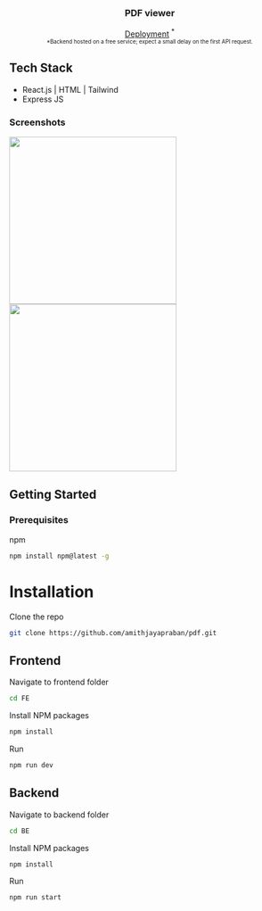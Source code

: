 




<!-- PROJECT LOGO -->
<br />
<div align="center">


<h3 align="center">PDF viewer</h3>

[Deployment](https://pdfv.vercel.app/) <sup>*</sup> <br>
<sub><sup><sup></sup>*Backend hosted on a free service; expect a small delay on the first API request.</sup></sub>
  
</div>







<!-- ABOUT THE PROJECT -->


## Tech Stack
- React.js | HTML | Tailwind
- Express JS 

### Screenshots


<div align="left">
<img src="https://github.com/amithjayapraban/pdf/assets/89343885/6881553b-f34d-48a2-af80-a4c5335aa55f" height="300"  />
  
  <img src="https://github.com/amithjayapraban/pdf/assets/89343885/b94a4058-bff6-4572-b291-79619d14cc30" height="300"  />
 
</div>


## Getting Started



### Prerequisites


npm
  ```sh
  npm install npm@latest -g
  ```

# Installation

Clone the repo
   ```sh
   git clone https://github.com/amithjayapraban/pdf.git
   ```
## Frontend
 Navigate to frontend folder
   ```sh
   cd FE
   ```
   
Install NPM packages
   ```sh
   npm install
   ```
 Run
   ```sh
   npm run dev
   ```
## Backend
 Navigate to backend folder
   ```sh
   cd BE
   ```
   
 Install NPM packages
   ```sh
   npm install
   ```
 Run
   ```sh
   npm run start
   ```






